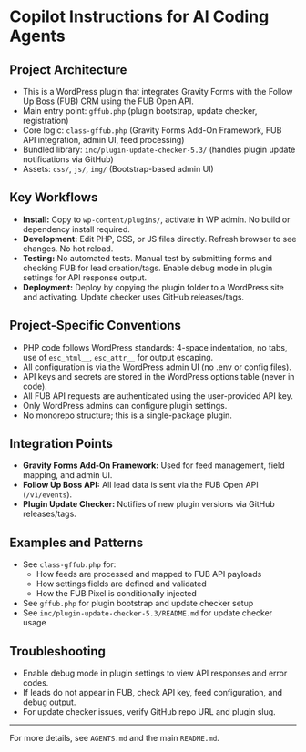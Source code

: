# Copilot Instructions for AI Coding Agents

## Project Architecture
- This is a WordPress plugin that integrates Gravity Forms with the Follow Up Boss (FUB) CRM using the FUB Open API.
- Main entry point: `gffub.php` (plugin bootstrap, update checker, registration)
- Core logic: `class-gffub.php` (Gravity Forms Add-On Framework, FUB API integration, admin UI, feed processing)
- Bundled library: `inc/plugin-update-checker-5.3/` (handles plugin update notifications via GitHub)
- Assets: `css/`, `js/`, `img/` (Bootstrap-based admin UI)

## Key Workflows
- **Install:** Copy to `wp-content/plugins/`, activate in WP admin. No build or dependency install required.
- **Development:** Edit PHP, CSS, or JS files directly. Refresh browser to see changes. No hot reload.
- **Testing:** No automated tests. Manual test by submitting forms and checking FUB for lead creation/tags. Enable debug mode in plugin settings for API response output.
- **Deployment:** Deploy by copying the plugin folder to a WordPress site and activating. Update checker uses GitHub releases/tags.

## Project-Specific Conventions
- PHP code follows WordPress standards: 4-space indentation, no tabs, use of `esc_html__`, `esc_attr__` for output escaping.
- All configuration is via the WordPress admin UI (no .env or config files).
- API keys and secrets are stored in the WordPress options table (never in code).
- All FUB API requests are authenticated using the user-provided API key.
- Only WordPress admins can configure plugin settings.
- No monorepo structure; this is a single-package plugin.

## Integration Points
- **Gravity Forms Add-On Framework:** Used for feed management, field mapping, and admin UI.
- **Follow Up Boss API:** All lead data is sent via the FUB Open API (`/v1/events`).
- **Plugin Update Checker:** Notifies of new plugin versions via GitHub releases/tags.

## Examples and Patterns
- See `class-gffub.php` for:
  - How feeds are processed and mapped to FUB API payloads
  - How settings fields are defined and validated
  - How the FUB Pixel is conditionally injected
- See `gffub.php` for plugin bootstrap and update checker setup
- See `inc/plugin-update-checker-5.3/README.md` for update checker usage

## Troubleshooting
- Enable debug mode in plugin settings to view API responses and error codes.
- If leads do not appear in FUB, check API key, feed configuration, and debug output.
- For update checker issues, verify GitHub repo URL and plugin slug.

---

For more details, see `AGENTS.md` and the main `README.md`.
